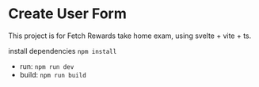 # Create User Form

This project is for Fetch Rewards take home exam, using svelte + vite + ts.

install dependencies `npm install`

- run: `npm run dev`
- build: `npm run build`
